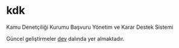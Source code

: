 # kdk
Kamu Denetçiliği Kurumu Başvuru Yönetim ve Karar Destek Sistemi

Güncel geliştirmeler [dev](https://github.com/tayfargem/kdk/tree/dev) dalında yer almaktadır.
